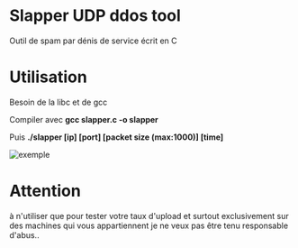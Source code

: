 # Slapper UDP ddos tool
Outil de spam par dénis de service écrit en C

# Utilisation
Besoin de la libc et de gcc

Compiler avec **gcc slapper.c -o slapper**

Puis **./slapper [ip] [port] [packet size (max:1000)] [time]**

![exemple](https://image.prntscr.com/image/RmWuAIuoTa6U3IdHZy8t5A.png)

# **Attention** 

à n'utiliser que pour tester votre taux d'upload et surtout exclusivement sur des machines qui vous appartiennent je ne veux pas être tenu responsable d'abus..
